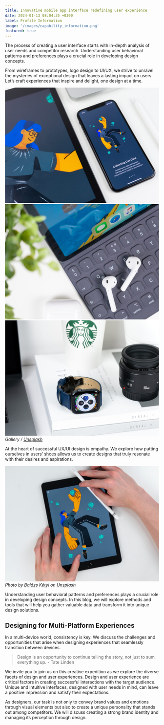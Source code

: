 ```yaml
---
title: Innovative mobile app interface redefining user experience
date: 2024-01-13 08:04:35 +0300
label: Profile Information
image: '/images/capability_information.png'
featured: true
---
```

The process of creating a user interface starts with in-depth analysis of user needs and competitor research. Understanding user behavioral patterns and preferences plays a crucial role in developing design concepts.

From wireframes to prototypes, logo design to UI/UX, we strive to unravel the mysteries of exceptional design that leaves a lasting impact on users. Let’s craft experiences that inspire and delight, one design at a time.

<div class="gallery-box">
  <div class="gallery">
    <img src="/images/project-example-2.jpg" loading="lazy" alt="Project">
    <img src="/images/project-example-3.jpg" loading="lazy" alt="Project">
    <img src="/images/project-example-4.jpg" loading="lazy" alt="Project">
  </div>
  <em>Gallery / <a href="https://unsplash.com/" target="_blank">Unsplash</a></em>
</div>

At the heart of successful UX/UI design is empathy. We explore how putting ourselves in users’ shoes allows us to create designs that truly resonate with their desires and aspirations.

![iPad](/images/project-example-1.jpg)
*Photo by [Balázs Kétyi](https://unsplash.com/@balazsketyi) on [Unsplash](https://unsplash.com/)*

Understanding user behavioral patterns and preferences plays a crucial role in developing design concepts. In this blog, we will explore methods and tools that will help you gather valuable data and transform it into unique design solutions.

## Designing for Multi-Platform Experiences

In a multi-device world, consistency is key. We discuss the challenges and opportunities that arise when designing experiences that seamlessly transition between devices.

> Design is an opportunity to continue telling the story, not just to sum everything up. - Tate Linden

We invite you to join us on this creative expedition as we explore the diverse facets of design and user experiences. Design and user experience are critical factors in creating successful interactions with the target audience. Unique and intuitive interfaces, designed with user needs in mind, can leave a positive impression and satisfy their expectations.

As designers, our task is not only to convey brand values and emotions through visual elements but also to create a unique personality that stands out among competitors. We will discuss creating a strong brand identity and managing its perception through design.
